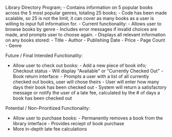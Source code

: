 Library Directory Program;
    - Contains information on 5 popular books across the 5 most popular genres, totaling 25 books;
    - Code has been made scalable, so 25 is not the limit, it can cover as many books as a user is willing to input full information for.
    - Current functionality:
    - Allows user to browse books by genre
    - Includes error messages if invalid choices are made, and prompts user to choose again.
    - Displays all relevant information on any books stored:
                - Title
                - Author
                - Publishing Date
                - Price
                - Page Count
                - Genre
                
Future / Final Intended Functionality:
  - Allow user to check out books:
                - Add a new piece of book info; Checkout status
                - Will display "Available" or "Currently Checked Out"
                - Book return interface:
                      - Prompts a user with a list of all currently checked out books, user will chose theirs 
                      - User will enter how many days their book has been checked out
                      - System will return a satisfactory message or notify the user of a late fee, calculated by the # of days a book has been checked out

Potential / Non-Prioritized Functionality:
  - Allow user to purchase books:
                - Permanently removes a book from the library interface
                - Provides reciept of book purchase
  - More in-depth late fee calculations

